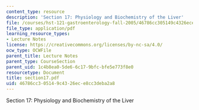 ```yaml
---
content_type: resource
description: 'Section 17: Physiology and Biochemistry of the Liver'
file: /courses/hst-121-gastroenterology-fall-2005/46786cc305149c4326ece8cc3deba2a8_section17.pdf
file_type: application/pdf
learning_resource_types:
- Lecture Notes
license: https://creativecommons.org/licenses/by-nc-sa/4.0/
ocw_type: OCWFile
parent_title: Lecture Notes
parent_type: CourseSection
parent_uid: 1c4b8ea0-5de6-6c17-9bfc-bfe5e773f8e0
resourcetype: Document
title: section17.pdf
uid: 46786cc3-0514-9c43-26ec-e8cc3deba2a8
---
```

Section 17: Physiology and Biochemistry of the Liver